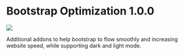 # Bootstrap Optimization 1.0.0

[![](https://img.shields.io/badge/Download-blue?logo=Visual-Studio-Code&style=for-the-badge)](https://github.com/snhossain/bootstrapoptimization/archive/refs/heads/v1.0.0.zip)

Additional addons to help bootstrap to flow smoothly and increasing website speed, while supporting dark and light mode.
